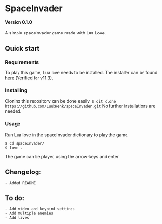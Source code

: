 # SpaceInvader
#### Version 0.1.0
A simple spaceinvader game made with Lua Love.

## Quick start
### Requirements
To play this game, Lua love needs to be installed. The installer can be found [here](https://love2d.org/) (Verified for v11.3).

### Installing
Cloning this repository can be done easily:
`$ git clone https://github.com/LuukHenk/spaceInvader.git`
No further installations are needed.

### Usage
Run Lua love in the spaceInvader dictionary to play the game.
```
$ cd spaceInvader/
$ love .
```
The game can be played using the arrow-keys and enter

## Changelog:
    - Added README

## To do:
    - Add video and keybind settings
    - Add multiple enemies
    - Add lives
